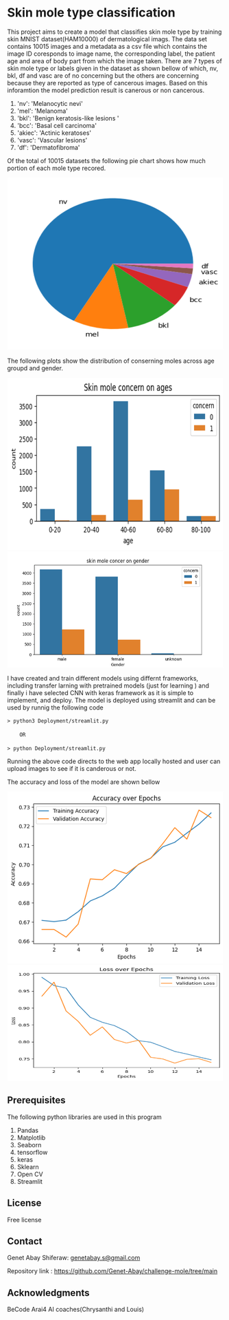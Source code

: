 # Skin mole type classification

This project aims to create a model that classifies skin mole type by training skin MNIST dataset(HAM10000) of dermatological imags.
The data set contains 10015 images and a metadata as a csv file which contains the image ID coresponds to image name, the corresponding label, the patient age and area of body part from which the image taken.
There are 7 types of skin mole type or labels given in the dataset as shown bellow of which, nv, bkl, df and vasc are of no concerning but the others are concerning because they are reported as type of cancerous images. Based on this inforamtion the model prediction result is canerous or non cancerous.

1. 'nv': 'Melanocytic nevi'
2. 'mel': 'Melanoma'
3. 'bkl': 'Benign keratosis-like lesions '
4. 'bcc': 'Basal cell carcinoma'
5. 'akiec': 'Actinic keratoses'
6. 'vasc': 'Vascular lesions'
7. 'df': 'Dermatofibroma'

Of the total of 10015 datasets the following pie chart shows how much portion of each mole type recored.

      
<img src="resources/pie.png" width="600" height=400/> 
   

The following plots show the distribution of conserning moles across age groupd and gender.

    
<img src="resources/moletype_age.png" width="600" height=400/> 


<img src="resources/moletype_sex.png" width="600" height="270" />   
     

I have created and train different models using differnt frameworks, including transfer larning with pretrained models (just for learning ) and finally i have selected CNN with keras framework as it is simple to implement, and deploy. The model is deployed using streamlit and can be used by runnig the following code

    > python3 Deployment/streamlit.py 

        OR

    > python Deployment/streamlit.py 

Running the above code directs to the web app locally hosted and user can upload images to see if it is canderous or not.

The accuracy and loss of the model are shown bellow

     
<img src="resources/accuracy.png" width="600" height=400/> 
<img src="resources/loss.png" width="600" height="270" />   
   
    
        

## Prerequisites
 
The following python libraries are used in this program
  1. Pandas
  2. Matplotlib
  3. Seaborn
  4. tensorflow
  5. keras
  5. Sklearn
  7. Open CV
  8. Streamlit
 
	
## License

Free license

## Contact

Genet Abay Shiferaw: genetabay.s@gmail.com

Repository link : https://github.com/Genet-Abay/challenge-mole/tree/main


## Acknowledgments

BeCode Arai4 AI coaches(Chrysanthi and Louis)